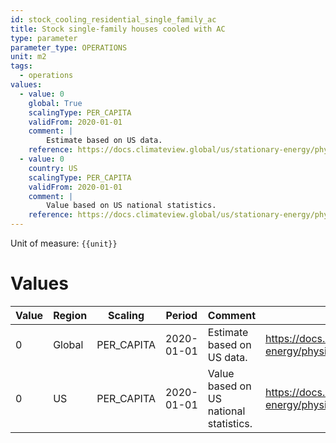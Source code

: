 ```yaml
---
id: stock_cooling_residential_single_family_ac
title: Stock single-family houses cooled with AC
type: parameter
parameter_type: OPERATIONS
unit: m2
tags:
  - operations
values:
  - value: 0
    global: True
    scalingType: PER_CAPITA
    validFrom: 2020-01-01
    comment: |
        Estimate based on US data.
    reference: https://docs.climateview.global/us/stationary-energy/physical-data/ac/
  - value: 0
    country: US
    scalingType: PER_CAPITA
    validFrom: 2020-01-01
    comment: |
        Value based on US national statistics.
    reference: https://docs.climateview.global/us/stationary-energy/physical-data/ac/
---
```



Unit of measure: `{{unit}}`


# Values


| Value | Region | Scaling | Period | Comment | Reference |
|-------|--------|---------|--------|---------|-----------|
| 0 | Global | PER_CAPITA | 2020-01-01 | Estimate based on US data. | https://docs.climateview.global/us/stationary-energy/physical-data/ac/ |
| 0 | US | PER_CAPITA | 2020-01-01 | Value based on US national statistics. | https://docs.climateview.global/us/stationary-energy/physical-data/ac/ |


